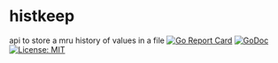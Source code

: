 # histkeep
api to store a mru history of values in a file
[![Go Report Card](https://goreportcard.com/badge/github.com/bbeardsley/histkeep)](https://goreportcard.com/report/github.com/bbeardsley/histkeep)
[![GoDoc](https://godoc.org/github.com/bbeardsley/histkeep?status.svg)](https://pkg.go.dev/github.com/bbeardsley/histkeep)
[![License: MIT](https://img.shields.io/badge/License-MIT-yellow.svg)](https://opensource.org/licenses/MIT)

